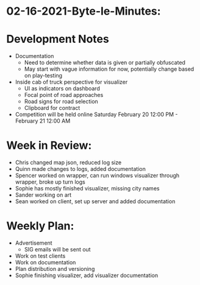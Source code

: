 # 02-16-2021-Byte-le-Minutes:

# Development Notes
- Documentation
    - Need to determine whether data is given or partially obfuscated
    - May start with vague information for now, potentially change based on play-testing
- Inside cab of truck perspective for visualizer
    - UI as indicators on dashboard
    - Focal point of road approaches
    - Road signs for road selection
    - Clipboard for contract
- Competition will be held online Saturday February 20 12:00 PM - February 21 12:00 AM

# Week in Review:
- Chris changed map json, reduced log size
- Quinn made changes to logs, added documentation
- Spencer worked on wrapper, can run windows visualizer through wrapper, broke up turn logs
- Sophie has mostly finished visualizer, missing city names
- Sander working on art
- Sean worked on client, set up server and added documentation

# Weekly Plan:
- Advertisement
    - SIG emails will be sent out
- Work on test clients
- Work on documentation
- Plan distribution and versioning
- Sophie finishing visualizer, add visualizer documentation
